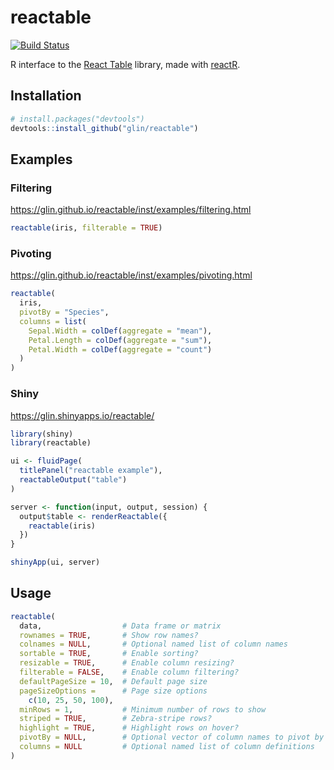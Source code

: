 # reactable

[![Build Status](https://travis-ci.com/glin/reactable.svg?branch=master)](https://travis-ci.com/glin/reactable)

R interface to the [React Table](https://github.com/tannerlinsley/react-table) library,
made with [reactR](https://github.com/react-R/reactR).

## Installation

```r
# install.packages("devtools")
devtools::install_github("glin/reactable")
```

## Examples

### Filtering
https://glin.github.io/reactable/inst/examples/filtering.html

```r
reactable(iris, filterable = TRUE)
```

### Pivoting
https://glin.github.io/reactable/inst/examples/pivoting.html

```r
reactable(
  iris,
  pivotBy = "Species",
  columns = list(
    Sepal.Width = colDef(aggregate = "mean"),
    Petal.Length = colDef(aggregate = "sum"),
    Petal.Width = colDef(aggregate = "count")
  )
)
```

### Shiny
https://glin.shinyapps.io/reactable/

```r
library(shiny)
library(reactable)

ui <- fluidPage(
  titlePanel("reactable example"),
  reactableOutput("table")
)

server <- function(input, output, session) {
  output$table <- renderReactable({
    reactable(iris)
  })
}

shinyApp(ui, server)
```

## Usage
```r
reactable(
  data,                  # Data frame or matrix
  rownames = TRUE,       # Show row names?
  colnames = NULL,       # Optional named list of column names
  sortable = TRUE,       # Enable sorting?
  resizable = TRUE,      # Enable column resizing?
  filterable = FALSE,    # Enable column filtering?
  defaultPageSize = 10,  # Default page size
  pageSizeOptions =      # Page size options
    c(10, 25, 50, 100),  
  minRows = 1,           # Minimum number of rows to show
  striped = TRUE,        # Zebra-stripe rows?
  highlight = TRUE,      # Highlight rows on hover?
  pivotBy = NULL,        # Optional vector of column names to pivot by
  columns = NULL         # Optional named list of column definitions
)
```

